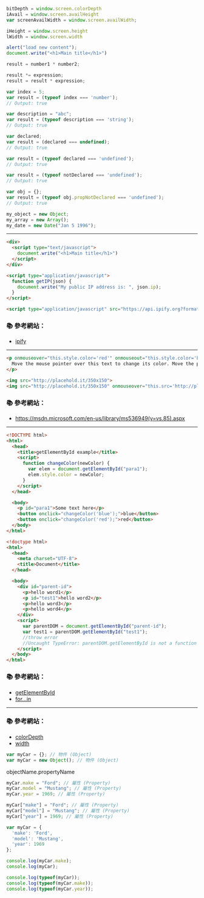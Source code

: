 
```js 
bitDepth = window.screen.colorDepth
iAvail = window.screen.availHeight
var screenAvailWidth = window.screen.availWidth;

iHeight = window.screen.height
lWidth = window.screen.width

alert("load new content");
document.write("<h1>Main title</h1>")
```

```js 
result = number1 * number2;

result *= expression;
result = result * expression;

var index = 5;
var result = (typeof index === 'number');
// Output: true

var description = "abc";
var result = (typeof description === 'string');
// Output: true

var declared;
var result = (declared === undefined);
// Output: true

var result = (typeof declared === 'undefined');
// Output: true

var result = (typeof notDeclared === 'undefined');
// Output: true

var obj = {};
var result = (typeof obj.propNotDeclared === 'undefined');
// Output: true

my_object = new Object;
my_array = new Array();
my_date = new Date("Jan 5 1996");
```

---

```html
<div>
  <script type="text/javascript">
    document.write("<h1>Main title</h1>")
  </script>
</div>
```

```html
<script type="application/javascript">
  function getIP(json) {
    document.write("My public IP address is: ", json.ip);
  }
</script>

<script type="application/javascript" src="https://api.ipify.org?format=jsonp&callback=getIP"></script>
```

### :books: 參考網站：
- [ipify](https://www.ipify.org/)

---

```html
<p onmouseover="this.style.color='red'" onmouseout="this.style.color='black'">
  Move the mouse pointer over this text to change its color. Move the pointer off the text to change the color back.
</p>
```

```html
<img src="http://placehold.it/350x150">
<img src="http://placehold.it/350x150" onmouseover="this.src='http://placehold.it/350x150/ffffff/000000'" onmouseout="this.src='http://placehold.it/350x150'">
```

### :books: 參考網站：
- https://msdn.microsoft.com/en-us/library/ms536949(v=vs.85).aspx


---

```html
<!DOCTYPE html>
<html>
  <head>
    <title>getElementById example</title>
    <script>
      function changeColor(newColor) {
        var elem = document.getElementById("para1");
        elem.style.color = newColor;
      }
    </script>
  </head>

  <body>
    <p id="para1">Some text here</p>
    <button onclick="changeColor('blue');">blue</button>
    <button onclick="changeColor('red');">red</button>
  </body>
</html>
```

```html
<!doctype html>
<html>
  <head>
    <meta charset="UTF-8">
    <title>Document</title>
  </head>

  <body>
    <div id="parent-id">
      <p>hello word1</p>
      <p id="test1">hello word2</p>
      <p>hello word3</p>
      <p>hello word4</p>
    </div>
    <script>
      var parentDOM = document.getElementById("parent-id");
      var test1 = parentDOM.getElementById("test1");
      //throw error
      //Uncaught TypeError: parentDOM.getElementById is not a function
    </script>
  </body>
</html>
```


### :books: 參考網站：
- [getElementById](https://developer.mozilla.org/en-US/docs/Web/API/Document/getElementById)
- [for...in](https://developer.mozilla.org/en-US/docs/Web/JavaScript/Reference/Statements/for...in)


---

### :books: 參考網站：
- [colorDepth](https://developer.mozilla.org/en-US/docs/Web/API/Screen/colorDepth)
- [width](https://developer.mozilla.org/en-US/docs/Web/API/Screen/width)

```js 
var myCar = {}; // 物件 (Object)
var myCar = new Object(); // 物件 (Object)
```

objectName.propertyName

```js 
myCar.make = "Ford"; // 屬性 (Property)
myCar.model = "Mustang"; // 屬性 (Property)
myCar.year = 1969; // 屬性 (Property)

myCar["make"] = "Ford"; // 屬性 (Property)
myCar["model"] = "Mustang"; // 屬性 (Property)
myCar["year"] = 1969; // 屬性 (Property)
```

```js
var myCar = {
  'make': 'Ford',
  'model': 'Mustang',
  'year': 1969
};
```

```js
console.log(myCar.make);
console.log(myCar);
```

```js
console.log(typeof(myCar));
console.log(typeof(myCar.make));
console.log(typeof(myCar.year));
```
